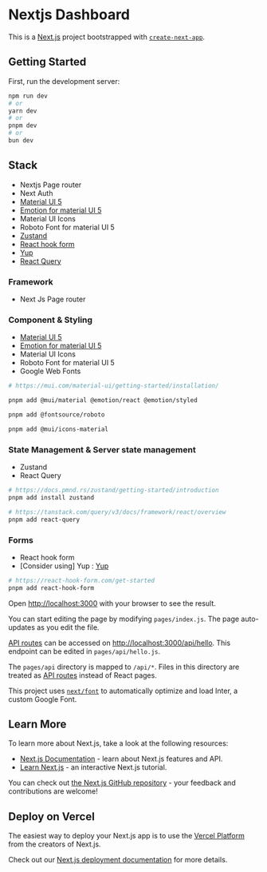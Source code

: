 # Nextjs Dashboard

This is a [Next.js](https://nextjs.org/) project bootstrapped with [`create-next-app`](https://github.com/vercel/next.js/tree/canary/packages/create-next-app).

## Getting Started

First, run the development server:

```bash
npm run dev
# or
yarn dev
# or
pnpm dev
# or
bun dev
```

## Stack

- Nextjs Page router
- Next Auth
- [Material UI 5](https://mui.com/material-ui/getting-started/installation/)
- [Emotion for material UI 5](https://emotion.sh/)
- Material UI Icons
- Roboto Font for material UI 5
- [Zustand](https://docs.pmnd.rs/zustand/getting-started/introduction)
- [React hook form](https://react-hook-form.com/get-started)
- [Yup](https://github.com/jquense/yup)
- [React Query](https://tanstack.com/query/latest/docs/framework/react/overview)

### Framework

- Next Js Page router

### Component & Styling

- [Material UI 5](https://mui.com/material-ui/getting-started/installation/)
- [Emotion for material UI 5](https://emotion.sh/)
- Material UI Icons
- Roboto Font for material UI 5
- Google Web Fonts

```bash
# https://mui.com/material-ui/getting-started/installation/

pnpm add @mui/material @emotion/react @emotion/styled

pnpm add @fontsource/roboto

pnpm add @mui/icons-material
```

### State Management & Server state management

- Zustand
- React Query

```bash
# https://docs.pmnd.rs/zustand/getting-started/introduction
pnpm add install zustand

# https://tanstack.com/query/v3/docs/framework/react/overview
pnpm add react-query
```

### Forms

- React hook form
- [Consider using] Yup : [Yup](https://github.com/jquense/yup)

```bash
# https://react-hook-form.com/get-started
pnpm add react-hook-form
```

Open [http://localhost:3000](http://localhost:3000) with your browser to see the result.

You can start editing the page by modifying `pages/index.js`. The page auto-updates as you edit the file.

[API routes](https://nextjs.org/docs/api-routes/introduction) can be accessed on [http://localhost:3000/api/hello](http://localhost:3000/api/hello). This endpoint can be edited in `pages/api/hello.js`.

The `pages/api` directory is mapped to `/api/*`. Files in this directory are treated as [API routes](https://nextjs.org/docs/api-routes/introduction) instead of React pages.

This project uses [`next/font`](https://nextjs.org/docs/basic-features/font-optimization) to automatically optimize and load Inter, a custom Google Font.

## Learn More

To learn more about Next.js, take a look at the following resources:

- [Next.js Documentation](https://nextjs.org/docs) - learn about Next.js features and API.
- [Learn Next.js](https://nextjs.org/learn) - an interactive Next.js tutorial.

You can check out [the Next.js GitHub repository](https://github.com/vercel/next.js/) - your feedback and contributions are welcome!

## Deploy on Vercel

The easiest way to deploy your Next.js app is to use the [Vercel Platform](https://vercel.com/new?utm_medium=default-template&filter=next.js&utm_source=create-next-app&utm_campaign=create-next-app-readme) from the creators of Next.js.

Check out our [Next.js deployment documentation](https://nextjs.org/docs/deployment) for more details.
